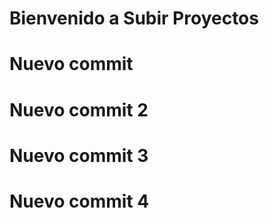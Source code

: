 # Bienvenido a Subir Proyectos

# Nuevo commit

# Nuevo commit 2

# Nuevo commit 3

# Nuevo commit 4
